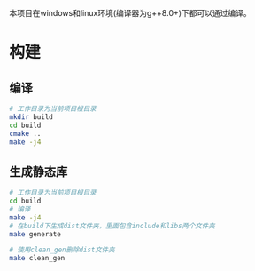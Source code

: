 本项目在windows和linux环境(编译器为g++8.0+)下都可以通过编译。 

# 构建
## 编译
```bash
# 工作目录为当前项目根目录
mkdir build
cd build
cmake ..
make -j4
```
## 生成静态库
```bash
# 工作目录为当前项目根目录
cd build
# 编译
make -j4
# 在build下生成dist文件夹，里面包含include和libs两个文件夹
make generate

# 使用clean_gen删除dist文件夹
make clean_gen
```